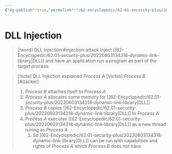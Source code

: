 ```yaml
---
{"dg-publish":true,"permalink":"/62-encyclopedic/62-01-security-plus/20220603134401-dll-injection/","dgHomeLink":true,"dgPassFrontmatter":false}
---
```



# DLL Injection

>[!word] DLL Injection #injection-attack 
> Inject [[62-Encyclopedic/62.01-security-plus/20220603134318-dynamic-link-library|DLL]] and have an application run a program as part of the target process 

>[!note] DLL Injection explained 
> *Process A* [Victim]
> *Process B* [Attacker]
> 
> 1. *Process B* attaches itself to *Process A*
> 2. *Process A* allocates some memory for [[62-Encyclopedic/62.01-security-plus/20220603134318-dynamic-link-library|DLL]] 
> 3. *Process B* copies [[62-Encyclopedic/62.01-security-plus/20220603134318-dynamic-link-library|DLL]] to *Process A*
> 4. *Process A* executes [[62-Encyclopedic/62.01-security-plus/20220603134318-dynamic-link-library|DLL]] as a new thread runing as *Process A*
>     1. So [[62-Encyclopedic/62.01-security-plus/20220603134318-dynamic-link-library|DLL]] can be run with capabilities and rights of *Process A* which *Process B* does not have 
